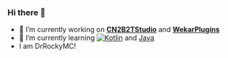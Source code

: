 ### Hi there 👋

- 🔭 I’m currently working on __**[CN2B2TStudio](https://github.com/CN2B2TStudio)**__ and __**[WekarPlugins](https://github.com/WekarPlugins)**__
- 🌱 I’m currently learning [![Kotlin](https://img.shields.io/badge/Kotlin-%2304BE02?style=flat&logo=kotlin)](https://kotlinlang.org) and [Java](https://dev.java)
- I am DrRockyMC!
